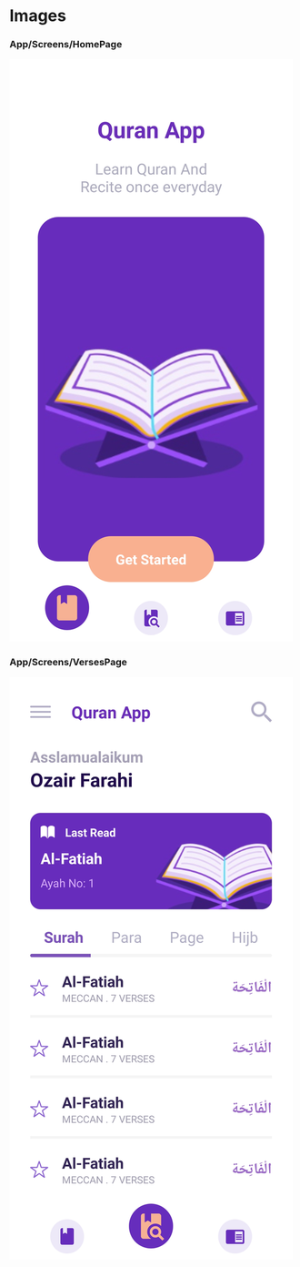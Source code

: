 # Images
### App/Screens/HomePage
![img](App%20Pics/1.jpg)
### App/Screens/VersesPage
![img](App%20Pics/2.jpg)
